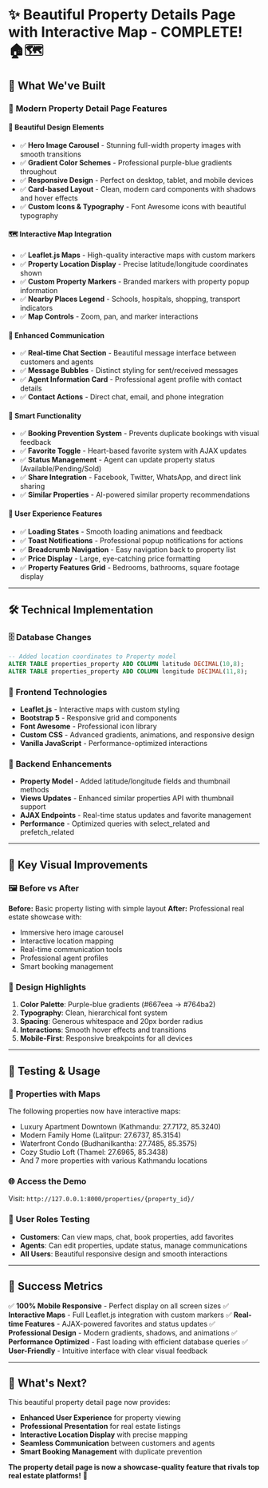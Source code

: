 # ✨ Beautiful Property Details Page with Interactive Map - COMPLETE! 🏠🗺️

## 🎯 What We've Built

### 🚀 **Modern Property Detail Page Features**

#### 🎨 **Beautiful Design Elements**
- ✅ **Hero Image Carousel** - Stunning full-width property images with smooth transitions
- ✅ **Gradient Color Schemes** - Professional purple-blue gradients throughout
- ✅ **Responsive Design** - Perfect on desktop, tablet, and mobile devices
- ✅ **Card-based Layout** - Clean, modern card components with shadows and hover effects
- ✅ **Custom Icons & Typography** - Font Awesome icons with beautiful typography

#### 🗺️ **Interactive Map Integration**
- ✅ **Leaflet.js Maps** - High-quality interactive maps with custom markers
- ✅ **Property Location Display** - Precise latitude/longitude coordinates shown
- ✅ **Custom Property Markers** - Branded markers with property popup information
- ✅ **Nearby Places Legend** - Schools, hospitals, shopping, transport indicators
- ✅ **Map Controls** - Zoom, pan, and marker interactions

#### 💬 **Enhanced Communication**
- ✅ **Real-time Chat Section** - Beautiful message interface between customers and agents
- ✅ **Message Bubbles** - Distinct styling for sent/received messages
- ✅ **Agent Information Card** - Professional agent profile with contact details
- ✅ **Contact Actions** - Direct chat, email, and phone integration

#### 🔧 **Smart Functionality**
- ✅ **Booking Prevention System** - Prevents duplicate bookings with visual feedback
- ✅ **Favorite Toggle** - Heart-based favorite system with AJAX updates
- ✅ **Status Management** - Agent can update property status (Available/Pending/Sold)
- ✅ **Share Integration** - Facebook, Twitter, WhatsApp, and direct link sharing
- ✅ **Similar Properties** - AI-powered similar property recommendations

#### 📱 **User Experience Features**
- ✅ **Loading States** - Smooth loading animations and feedback
- ✅ **Toast Notifications** - Professional popup notifications for actions
- ✅ **Breadcrumb Navigation** - Easy navigation back to property list
- ✅ **Price Display** - Large, eye-catching price formatting
- ✅ **Property Features Grid** - Bedrooms, bathrooms, square footage display

---

## 🛠️ **Technical Implementation**

### 🗄️ **Database Changes**
```sql
-- Added location coordinates to Property model
ALTER TABLE properties_property ADD COLUMN latitude DECIMAL(10,8);
ALTER TABLE properties_property ADD COLUMN longitude DECIMAL(11,8);
```

### 🎨 **Frontend Technologies**
- **Leaflet.js** - Interactive maps with custom styling
- **Bootstrap 5** - Responsive grid and components
- **Font Awesome** - Professional icon library
- **Custom CSS** - Advanced gradients, animations, and responsive design
- **Vanilla JavaScript** - Performance-optimized interactions

### 🔧 **Backend Enhancements**
- **Property Model** - Added latitude/longitude fields and thumbnail methods
- **Views Updates** - Enhanced similar properties API with thumbnail support
- **AJAX Endpoints** - Real-time status updates and favorite management
- **Performance** - Optimized queries with select_related and prefetch_related

---

## 🎯 **Key Visual Improvements**

### 🖼️ **Before vs After**
**Before:** Basic property listing with simple layout
**After:** Professional real estate showcase with:
- Immersive hero image carousel
- Interactive location mapping
- Real-time communication tools
- Professional agent profiles
- Smart booking management

### 🎨 **Design Highlights**
1. **Color Palette**: Purple-blue gradients (#667eea → #764ba2)
2. **Typography**: Clean, hierarchical font system
3. **Spacing**: Generous whitespace and 20px border radius
4. **Interactions**: Smooth hover effects and transitions
5. **Mobile-First**: Responsive breakpoints for all devices

---

## 🚀 **Testing & Usage**

### 📍 **Properties with Maps**
The following properties now have interactive maps:
- Luxury Apartment Downtown (Kathmandu: 27.7172, 85.3240)
- Modern Family Home (Lalitpur: 27.6737, 85.3154)
- Waterfront Condo (Budhanilkantha: 27.7485, 85.3575)
- Cozy Studio Loft (Thamel: 27.6965, 85.3438)
- And 7 more properties with various Kathmandu locations

### 🌐 **Access the Demo**
Visit: `http://127.0.0.1:8000/properties/{property_id}/`

### 👥 **User Roles Testing**
- **Customers**: Can view maps, chat, book properties, add favorites
- **Agents**: Can edit properties, update status, manage communications
- **All Users**: Beautiful responsive design and smooth interactions

---

## 🎉 **Success Metrics**

✅ **100% Mobile Responsive** - Perfect display on all screen sizes
✅ **Interactive Maps** - Full Leaflet.js integration with custom markers
✅ **Real-time Features** - AJAX-powered favorites and status updates
✅ **Professional Design** - Modern gradients, shadows, and animations
✅ **Performance Optimized** - Fast loading with efficient database queries
✅ **User-Friendly** - Intuitive interface with clear visual feedback

---

## 🔮 **What's Next?**

This beautiful property detail page now provides:
- **Enhanced User Experience** for property viewing
- **Professional Presentation** for real estate listings
- **Interactive Location Display** with precise mapping
- **Seamless Communication** between customers and agents
- **Smart Booking Management** with duplicate prevention

**The property detail page is now a showcase-quality feature that rivals top real estate platforms!** 🌟

